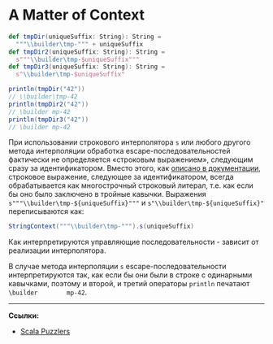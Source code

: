 # A Matter of Context

```scala
def tmpDir(uniqueSuffix: String): String =
  """\\builder\tmp-""" + uniqueSuffix
def tmpDir2(uniqueSuffix: String): String =
  s"""\\builder\tmp-$uniqueSuffix"""
def tmpDir3(uniqueSuffix: String): String =
  s"\\builder\tmp-$uniqueSuffix"

println(tmpDir("42"))
// \\builder\tmp-42
println(tmpDir2("42"))
// \builder	mp-42
println(tmpDir3("42"))
// \builder	mp-42
```

При использовании строкового интерполятора `s` или любого другого метода интерполяции 
обработка escape-последовательностей фактически не определяется «строковым выражением», 
следующим сразу за идентификатором. 
Вместо этого, как [описано в документации](https://docs.scala-lang.org/overviews/core/string-interpolation.html), 
строковое выражение, следующее за идентификатором, всегда обрабатывается как многострочный строковый литерал, 
т.е. как если бы оно было заключено в тройные кавычки. 
Выражения `s"""\\builder\tmp-${uniqueSuffix}"""` и `s"\\builder\tmp-${uniqueSuffix}"` переписываются как: 

```scala
StringContext("""\\builder\tmp-""").s(uniqueSuffix)
```

Как интерпретируются управляющие последовательности - зависит от реализации интерполятора. 

В случае метода интерполяции `s` escape-последовательности интерпретируются так, 
как если бы они были в строке с одинарными кавычками, 
поэтому и второй, и третий операторы `println` печатают `\builder        mp-42`.


---

**Ссылки:**
- [Scala Puzzlers](https://scalapuzzlers.com/index.html#pzzlr-065)

